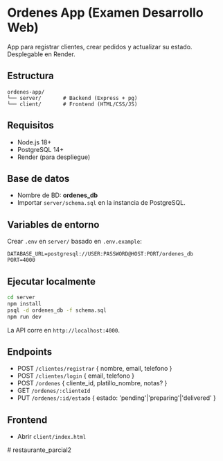 # Ordenes App (Examen Desarrollo Web)

App para registrar clientes, crear pedidos y actualizar su estado. Desplegable en Render.

## Estructura
```
ordenes-app/
└── server/       # Backend (Express + pg)
└── client/       # Frontend (HTML/CSS/JS)
```

## Requisitos
- Node.js 18+
- PostgreSQL 14+
- Render (para despliegue)

## Base de datos
- Nombre de BD: **ordenes_db**
- Importar `server/schema.sql` en la instancia de PostgreSQL.

## Variables de entorno
Crear `.env` en `server/` basado en `.env.example`:
```
DATABASE_URL=postgresql://USER:PASSWORD@HOST:PORT/ordenes_db
PORT=4000
```

## Ejecutar localmente
```bash
cd server
npm install
psql -d ordenes_db -f schema.sql   
npm run dev
```
La API corre en `http://localhost:4000`.

## Endpoints
- POST `/clientes/registrar` { nombre, email, telefono }
- POST `/clientes/login` { email, telefono }
- POST `/ordenes` { cliente_id, platillo_nombre, notas? }
- GET  `/ordenes/:clienteId`
- PUT  `/ordenes/:id/estado` { estado: 'pending'|'preparing'|'delivered' }

## Frontend
- Abrir `client/index.html`


#   r e s t a u r a n t e _ p a r c i a l 2  
 